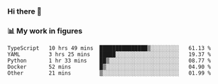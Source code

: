 ### Hi there 👋

### 📊 My work in figures

<!--START_SECTION:waka-->

```text
TypeScript   10 hrs 49 mins  ███████████████▒░░░░░░░░░   61.13 %
YAML         3 hrs 25 mins   █████░░░░░░░░░░░░░░░░░░░░   19.37 %
Python       1 hr 33 mins    ██▒░░░░░░░░░░░░░░░░░░░░░░   08.77 %
Docker       52 mins         █▒░░░░░░░░░░░░░░░░░░░░░░░   04.90 %
Other        21 mins         ▒░░░░░░░░░░░░░░░░░░░░░░░░   01.99 %
```

<!--END_SECTION:waka-->
